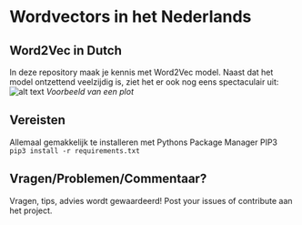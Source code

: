 Wordvectors in het Nederlands
=============
Word2Vec in Dutch
------------
In deze repository maak je kennis met Word2Vec model.
Naast dat het model ontzettend veelzijdig is, ziet het er ook nog eens spectaculair uit:
![alt text](https://github.com/victorr0/WordVectors/plot_voorbeeld.png "Voorbeeld T-SNE plot")
<i>Voorbeeld van een plot</i>

Vereisten
-----------------------

Allemaal gemakkelijk te installeren met Pythons Package Manager PIP3
<code> pip3 install -r requirements.txt</code>


Vragen/Problemen/Commentaar?
-----------------------
Vragen, tips, advies wordt gewaardeerd! 
Post your issues of contribute aan het project. 
